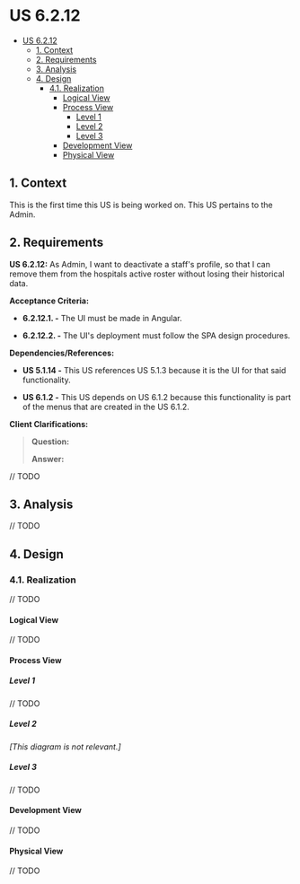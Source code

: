 # US 6.2.12

<!-- TOC -->
- [US 6.2.12](#us-6212)
  - [1. Context](#1-context)
  - [2. Requirements](#2-requirements)
  - [3. Analysis](#3-analysis)
  - [4. Design](#4-design)
    - [4.1. Realization](#41-realization)
      - [Logical View](#logical-view)
      - [Process View](#process-view)
        - [Level 1](#level-1)
        - [Level 2](#level-2)
        - [Level 3](#level-3)
      - [Development View](#development-view)
      - [Physical View](#physical-view)
<!-- TOC -->

## 1. Context

This is the first time this US is being worked on.
This US pertains to the Admin.

## 2. Requirements

**US 6.2.12:** As Admin, I want to deactivate a staff's profile, so that I can remove them from the hospitals active roster without losing their historical data.

**Acceptance Criteria:**

- **6.2.12.1. -** The UI must be made in Angular. 

- **6.2.12.2. -** The UI's deployment must follow the SPA design procedures.

**Dependencies/References:**

- **US 5.1.14 -** This US references US 5.1.3 because it is the UI for that said functionality.

- **US 6.1.2 -** This US depends on US 6.1.2 because this functionality is part of the menus that are created in the US 6.1.2.

**Client Clarifications:**

> **Question:** 
>
> **Answer:** 

// TODO

## 3. Analysis

// TODO

## 4. Design

### 4.1. Realization

// TODO

#### Logical View

// TODO

#### Process View

##### Level 1

// TODO

##### Level 2

_[This diagram is not relevant.]_

##### Level 3

// TODO

#### Development View

// TODO

#### Physical View

// TODO


